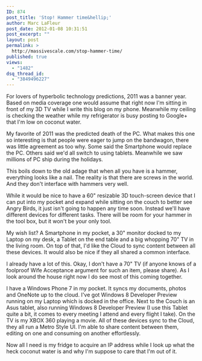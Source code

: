 ```yaml
---
ID: 874
post_title: 'Stop! Hammer time&hellip;'
author: Marc LaFleur
post_date: 2012-01-08 10:31:51
post_excerpt: ""
layout: post
permalink: >
  http://massivescale.com/stop-hammer-time/
published: true
views:
  - "1482"
dsq_thread_id:
  - "3849496227"
---
```

For lovers of hyperbolic technology predictions, 2011 was a banner year. Based on media coverage one would assume that right now I'm sitting in front of my 3D TV while I write this blog on my phone. Meanwhile my ceiling is checking the weather while my refrigerator is busy posting to Google+ that I'm low on coconut water.

My favorite of 2011 was the predicted death of the PC. What makes this one so interesting is that people were eager to jump on the bandwagon, there was little agreement as too why. Some said the Smartphone would replace the PC. Others said we'd all switch to using tablets. Meanwhile we saw millions of PC ship during the holidays.

This boils down to the old adage that when all you have is a hammer, everything looks like a nail. The reality is that there are screws in the world. And they don't interface with hammers very well.

While it would be nice to have a 60" resizable 3D touch-screen device that I can put into my pocket and expand while sitting on the couch to better see Angry Birds, it just isn't going to happen any time soon. Instead we'll have different devices for different tasks. There will be room for your hammer in the tool box, but it won't be your only tool.

My wish list? A Smartphone in my pocket, a 30" monitor docked to my Laptop on my desk, a Tablet on the end table and a big whopping 70" TV in the living room. On top of that, I'd like the Cloud to sync content between all these devices. It would also be nice if they all shared a common interface.

I already have a lot of this. Okay, I don't have a 70" TV (if anyone knows of a foolproof Wife Acceptance argument for such an item, please share). As I look around the house right now I do see most of this coming together.

I have a Windows Phone 7 in my pocket. It syncs my documents, photos and OneNote up to the cloud. I've got Windows 8 Developer Preview running on my Laptop which is docked in the office. Next to the Couch is an Asus tablet, also running Windows 8 Developer Preview (I use this Tablet quite a bit, it comes to every meeting I attend and every flight I take). On the TV is my XBOX 360 playing a movie. All of these devices sync to the Cloud, they all run a Metro Style UI. I'm able to share content between them, editing on one and consuming on another effortlessly.

Now all I need is my fridge to acquire an IP address while I look up what the heck coconut water is and why I'm suppose to care that I'm out of it.